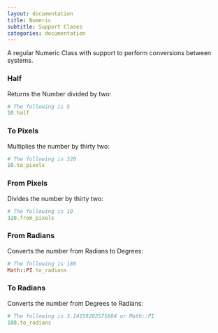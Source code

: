 ```yaml
---
layout: documentation
title: Numeric
subtitle: Support Clases
categories: documentation
---
```


A regular Numeric Class with support to perform conversions between systems.

### Half
Returns the Number divided by two:

```ruby
# The following is 5
10.half
```

### To Pixels
Multiplies the number by thirty two:

```ruby
# The following is 320
10.to_pixels
```

### From Pixels
Divides the number by thirty two:

```ruby
# The following is 10
320.from_pixels
```

### From Radians
Converts the number from Radians to Degrees:

```ruby
# The following is 180
Math::PI.to_radians
```

### To Radians
Converts the number from Degrees to Radians:

```ruby
# The following is 3.14159202575684 or Math::PI
180.to_radians
```